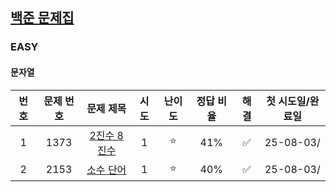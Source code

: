 ## [백준 문제집](https://www.acmicpc.net/workbook/by/soo7652)

### EASY
#### 문자열
| 번호 | 문제 번호 |                      문제 제목                      | 시도 | 난이도 | 정답 비율 | 해결 | 첫 시도일/완료일 |
|:--:|:-----:|:-----------------------------------------------:|:--:|:---:|:-----:|:--:|:---------:|
| 1  | 1373  | [2진수 8진수](https://www.acmicpc.net/problem/1373) | 1  |  ⭐  |  41%  | ✅  | 25-08-03/ |
| 2  | 2153  |  [소수 단어](https://www.acmicpc.net/problem/2153)  | 1  |  ⭐  |  40%  | ✅  | 25-08-03/ |